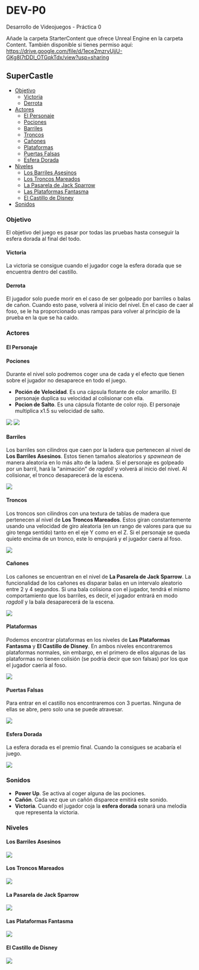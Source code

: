 # DEV-P0
Desarrollo de Videojuegos - Práctica 0

Añade la carpeta StarterContent que ofrece Unreal Engine en la carpeta Content. 
También disponible si tienes permiso aquí: https://drive.google.com/file/d/1ece2mzryUjjU-GKg8I7tDDl_OTGqkTdx/view?usp=sharing

## SuperCastle
- [Objetivo](#objetivo)
  * [Victoria](#victoria)
  * [Derrota](#Derrota)
- [Actores](#actores)
  * [El Personaje](#el-personaje)
  * [Pociones](#pociones)
  * [Barriles](#barriles)
  * [Troncos](#troncos)
  * [Cañones](#ca-ones)
  * [Plataformas](#plataformas)
  * [Puertas Falsas](#puertas-falsas)
  * [Esfera Dorada](#esfera-dorada)
- [Niveles](#niveles)
  * [Los Barriles Asesinos](#los-barriles-asesinos)
  * [Los Troncos Mareados](#los-troncos-mareados)
  * [La Pasarela de Jack Sparrow](#la-pasarela-de-jack-sparrow)
  * [Las Plataformas Fantasma](#las-plataformas-fantasma)
  * [El Castillo de Disney](#el-castillo-de-disney)
- [Sonidos](#sonidos)

### Objetivo

El objetivo del juego es pasar por todas las pruebas hasta conseguir la esfera dorada al final del todo.

#### Victoria

La victoria se consigue cuando el jugador coge la esfera dorada que se encuentra dentro del castillo.

#### Derrota

El jugador solo puede morir en el caso de ser golpeado por barriles o balas de cañon. Cuando esto pase, volverá al
inicio del nivel. En el caso de caer al foso, se le ha proporcionado unas rampas para volver al principio de la prueba
en la que se ha caido.

### Actores

#### El Personaje

#### Pociones

Durante el nivel solo podremos coger una de cada y el efecto que tienen sobre el jugador no desaparece en todo el juego.

- **Poción de Velocidad**. Es una cápsula flotante de color amarillo. El personaje duplica su velocidad
al colisionar con ella.
- **Pocion de Salto**. Es una cápsula flotante de color rojo. El personaje multiplica x1.5 su velocidad de salto.

![](./img/yellow-potion.PNG)
![](./img/red-potion.PNG)

#### Barriles

Los barriles son cilindros que caen por la ladera que pertenecen al nivel de **Los Barriles Asesinos**. Estos tienen tamaños aleatorios y *spawnean* de manera aleatoria
en lo más alto de la ladera. Si el personaje es golpeado por un barril, hará la "animación" de *ragdoll* y volverá al inicio
del nivel. Al colisionar, el tronco desaparecerá de la escena.

![](./img/barril.PNG)

#### Troncos

Los troncos son cilindros con una textura de tablas de madera que pertenecen al nivel de **Los Troncos Mareados**. Estos
giran constantemente usando una velocidad de giro aleatoria (en un rango de valores para que su giro tenga sentido) tanto en el eje Y como en el Z.
Si el personaje se queda quieto encima de un tronco, este lo empujará y el jugador caera al foso.

![](./img/tronco.PNG)

#### Cañones

Los cañones se encuentran en el nivel de **La Pasarela de Jack Sparrow**. La funcionalidad de los cañones es disparar balas en un intervalo aleatorio
entre 2 y 4 segundos. Si una bala colisiona con el jugador, tendrá el mismo comportamiento que los barriles, es decir, el jugador entrará en modo *ragdoll*
y la bala desaparecerá de la escena.

![](./img/canon.PNG)

#### Plataformas

Podemos encontrar plataformas en los niveles de **Las Plataformas Fantasma** y **El Castillo de Disney**. En ambos niveles encontraremos plataformas normales,
sin embargo, en el primero de ellos algunas de las plataformas no tienen colisión (se podría decir que son falsas) por los que el jugador caería 
al foso.

![](./img/platform.PNG)

#### Puertas Falsas

Para entrar en el castillo nos encontraremos con 3 puertas. Ninguna de ellas se abre, pero solo una se puede atravesar.

![](./img/door.PNG)

#### Esfera Dorada

La esfera dorada es el premio final. Cuando la consigues se acabaría el juego.

![](./img/esferadorada.PNG)

### Sonidos

- **Power Up**. Se activa al coger alguna de las pociones.
- **Cañón**. Cada vez que un cañón disparece emitirá este sonido.
- **Victoria**. Cuando el jugador coja la **esfera dorada** sonará una melodía que representa la victoria.

### Niveles

#### Los Barriles Asesinos

![](./img/barriles_asesinos.PNG)

#### Los Troncos Mareados

![](./img/troncos_mareados.PNG)

#### La Pasarela de Jack Sparrow

![](./img/pasarela_jack.PNG)

#### Las Plataformas Fantasma

![](./img/plat_fantasma.PNG)

#### El Castillo de Disney

![](./img/castillo.PNG)




